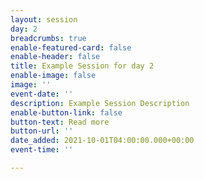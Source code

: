 ```yaml
---
layout: session
day: 2
breadcrumbs: true
enable-featured-card: false
enable-header: false
title: Example Session for day 2
enable-image: false
image: ''
event-date: ''
description: Example Session Description
enable-button-link: false
button-text: Read more
button-url: ''
date_added: 2021-10-01T04:00:00.000+00:00
event-time: ''

---
```

